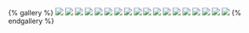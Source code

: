 {% gallery %}
![](./wallpaper/1.webp)
![](./wallpaper/2.webp)
![](./wallpaper/3.webp)
![](./wallpaper/4.webp)
![](./wallpaper/5.webp)
![](./wallpaper/6.webp)
![](./wallpaper/7.webp)
![](./wallpaper/8.webp)
![](./wallpaper/avatar-shenli.png)
![](./wallpaper/binamingjutianzi.jpg)
![](./wallpaper/chuyin.png)
![](./wallpaper/jiantian.png)
![](./wallpaper/jianxianwenqing.jpg)
![](./wallpaper/lishiya.png)
![](./wallpaper/maozedong.png)
![](./wallpaper/shenlilinghua.png)
![](./wallpaper/xia.png)
![](./wallpaper/xingnaijiang.jpg)
{% endgallery %}
